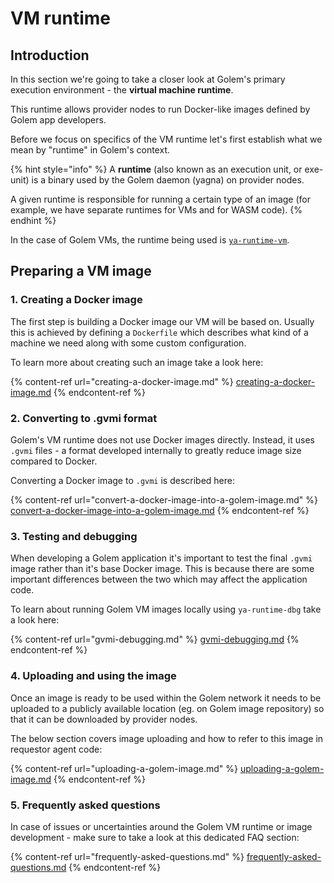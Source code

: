 # VM runtime

## Introduction

In this section we're going to take a closer look at Golem's primary execution environment - the **virtual machine runtime**.

This runtime allows provider nodes to run Docker-like images defined by Golem app developers.

Before we focus on specifics of the VM runtime let's first establish what we mean by "runtime" in Golem's context.

{% hint style="info" %}
A **runtime** (also known as an execution unit, or exe-unit) is a binary used by the Golem daemon (yagna) on provider nodes.

A given runtime is responsible for running a certain type of an image (for example, we have separate runtimes for VMs and for WASM code).
{% endhint %}

In the case of Golem VMs, the runtime being used is [`ya-runtime-vm`](https://github.com/golemfactory/ya-runtime-vm).&#x20;

## Preparing a VM image

### 1. Creating a Docker image

The first step is building a Docker image our VM will be based on. Usually this is achieved by defining a `Dockerfile` which describes what kind of a machine we need along with some custom configuration.

To learn more about creating such an image take a look here:

{% content-ref url="creating-a-docker-image.md" %}
[creating-a-docker-image.md](creating-a-docker-image.md)
{% endcontent-ref %}

### 2. Converting to .gvmi format

Golem's VM runtime does not use Docker images directly. Instead, it uses `.gvmi` files - a format developed internally to greatly reduce image size compared to Docker.

Converting a Docker image to `.gvmi` is described here:

{% content-ref url="convert-a-docker-image-into-a-golem-image.md" %}
[convert-a-docker-image-into-a-golem-image.md](convert-a-docker-image-into-a-golem-image.md)
{% endcontent-ref %}

### 3. Testing and debugging

When developing a Golem application it's important to test the final `.gvmi` image rather than it's base Docker image. This is because there are some important differences between the two which may affect the application code.

To learn about running Golem VM images locally using `ya-runtime-dbg` take a look here:

{% content-ref url="gvmi-debugging.md" %}
[gvmi-debugging.md](gvmi-debugging.md)
{% endcontent-ref %}

### 4. Uploading and using the image

Once an image is ready to be used within the Golem network it needs to be uploaded to a publicly available location (eg. on Golem image repository) so that it can be downloaded by provider nodes.

The below section covers image uploading and how to refer to this image in requestor agent code:

{% content-ref url="uploading-a-golem-image.md" %}
[uploading-a-golem-image.md](uploading-a-golem-image.md)
{% endcontent-ref %}

### 5. Frequently asked questions

In case of issues or uncertainties around the Golem VM runtime or image development - make sure to take a look at this dedicated FAQ section:

{% content-ref url="frequently-asked-questions.md" %}
[frequently-asked-questions.md](frequently-asked-questions.md)
{% endcontent-ref %}
